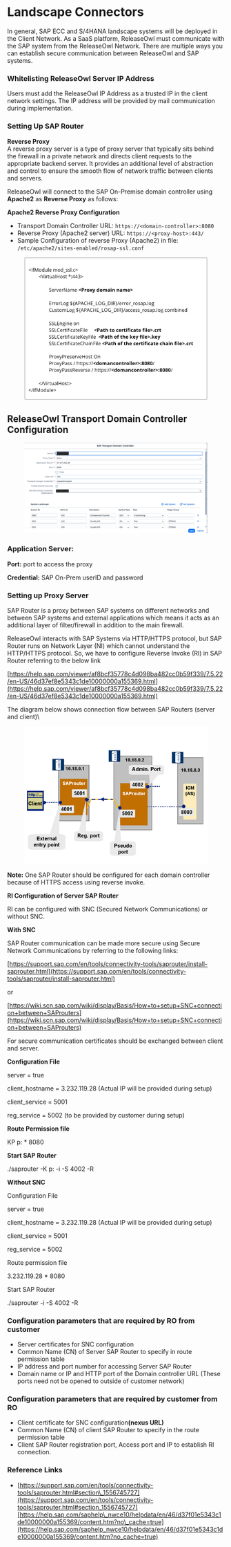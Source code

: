 # Landscape Connectors

In general, SAP ECC and S/4HANA landscape systems will be deployed in the Client Network. As a SaaS platform, ReleaseOwl must communicate with the SAP system from the ReleaseOwl Network. There are multiple ways you can establish secure communication between ReleaseOwl and SAP systems.

### Whitelisting ReleaseOwl Server IP Address

Users must add the ReleaseOwl IP Address as a trusted IP in the client network settings. The IP address will be provided by mail communication during implementation.

### Setting Up SAP Router

**Reverse Proxy**\
A reverse proxy server is a type of proxy server that typically sits behind the firewall in a private network and directs client requests to the appropriate backend server. It provides an additional level of abstraction and control to ensure the smooth flow of network traffic between clients and servers.

ReleaseOwl will connect to the SAP On-Premise domain controller using **Apache2** as **Reverse Proxy** as follows:

**Apache2 Reverse Proxy Configuration**

* Transport Domain Controller URL: `https://<domain-controller>:8080`
* Reverse Proxy (Apache2 server) URL: `https://<proxy-host>:443/`
* Sample Configuration of reverse Proxy (Apache2) in file:\
  `/etc/apache2/sites-enabled/rosap-ssl.conf`

<figure><img src="../../.gitbook/assets/image (1184).png" alt=""><figcaption></figcaption></figure>

## **ReleaseOwl Transport Domain Controller Configuration**



<figure><img src="../../.gitbook/assets/image (1186).png" alt=""><figcaption></figcaption></figure>

### **Application Server:**

**Port:** port to access the proxy

**Credential:** SAP On-Prem userID and password

### **Setting up Proxy Server**

SAP Router is a proxy between SAP systems on different networks and between SAP systems and external applications which means it acts as an additional layer of filter/firewall in addition to the main firewall.

ReleaseOwl interacts with SAP Systems via HTTP/HTTPS protocol, but SAP Router runs on Network Layer (NI) which cannot understand the HTTP/HTTPS protocol. So, we have to configure Reverse Invoke (RI) in SAP Router referring to the below link

[https://help.sap.com/viewer/af8bcf35778c4d098ba482cc0b59f339/7.5.22/en-US/46d37ef8e5343c1de10000000a155369.html](https://help.sap.com/viewer/af8bcf35778c4d098ba482cc0b59f339/7.5.22/en-US/46d37ef8e5343c1de10000000a155369.html)

The diagram below shows connection flow between SAP Routers (server and client)\


<figure><img src="../../.gitbook/assets/image (1185).png" alt=""><figcaption></figcaption></figure>

**Note:** One SAP Router should be configured for each domain controller because of HTTPS access using reverse invoke.

**RI Configuration of Server SAP Router**

RI can be configured with SNC (Secured Network Communications) or without SNC.

**With SNC**

SAP Router communication can be made more secure using Secure Network Communications by referring to the following links:

[https://support.sap.com/en/tools/connectivity-tools/saprouter/install-saprouter.html](https://support.sap.com/en/tools/connectivity-tools/saprouter/install-saprouter.html)

or

[https://wiki.scn.sap.com/wiki/display/Basis/How+to+setup+SNC+connection+between+SAProuters](https://wiki.scn.sap.com/wiki/display/Basis/How+to+setup+SNC+connection+between+SAProuters)

For secure communication certificates should be exchanged between client and server.

**Configuration File**

server = true

client\_hostname = 3.232.119.28 (Actual IP will be provided during setup)

client\_service = 5001

reg\_service = 5002 (to be provided by customer during setup)

**Route Permission file**

KP p: \* 8080

**Start SAP Router**

./saprouter -K p: -i -S 4002 -R

**Without SNC**

Configuration File

server = true

client\_hostname = 3.232.119.28 (Actual IP will be provided during setup)

client\_service = 5001

reg\_service = 5002

Route permission file

3.232.119.28 \* 8080

Start SAP Router

./saprouter -i -S 4002 -R

### **Configuration parameters that are required by RO from customer**

* Server certificates for SNC configuration
* Common Name (CN) of Server SAP Router to specify in route permission table
* IP address and port number for accessing Server SAP Router
* Domain name or IP and HTTP port of the Domain controller URL (These ports need not be opened to outside of customer network)

### **Configuration parameters that are required by customer from RO**

* Client certificate for SNC configuratio&#x6E;**(nexus URL)**
* Common Name (CN) of client SAP Router to specify in the route permission table
* Client SAP Router registration port, Access port and IP to establish RI connection.

### **Reference Links**

* [https://support.sap.com/en/tools/connectivity-tools/saprouter.html#section\_1556745727](https://support.sap.com/en/tools/connectivity-tools/saprouter.html#section_1556745727)[https://help.sap.com/saphelp\_nwce10/helpdata/en/46/d37f01e5343c1de10000000a155369/content.htm?no\_cache=true](https://help.sap.com/saphelp_nwce10/helpdata/en/46/d37f01e5343c1de10000000a155369/content.htm?no_cache=true)
